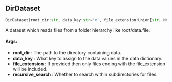 ## DirDataset
```python
DirDataset(root_dir:str, data_key:str='x', file_extension:Union[str, NoneType]=None, recursive_search:bool=True) -> None
```
A dataset which reads files from a folder hierarchy like root/data.file.



#### Args:

* **root_dir** :  The path to the directory containing data.
* **data_key** :  What key to assign to the data values in the data dictionary.
* **file_extension** :  If provided then only files ending with the file_extension will be included.
* **recursive_search** :  Whether to search within subdirectories for files.    